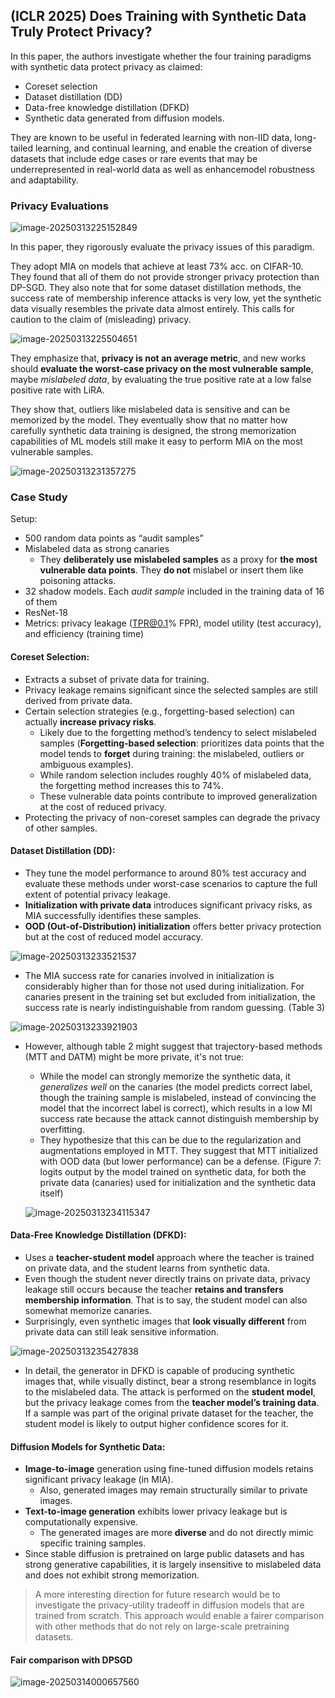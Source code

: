 ## (ICLR 2025) Does Training with Synthetic Data Truly Protect Privacy?

In this paper, the authors investigate whether the four training paradigms with synthetic data protect privacy as claimed:

- Coreset selection
- Dataset distillation (DD)
- Data-free knowledge distillation (DFKD)
- Synthetic data generated from diffusion models.

They are known to be useful in federated learning with non-IID data, long-tailed learning, and continual learning, and enable the creation of diverse datasets that include edge cases or rare events that may be underrepresented in real-world data as well as enhancemodel robustness and adaptability.

### Privacy Evaluations

![image-20250313225152849](./assets/image-20250313225152849.png)

In this paper, they rigorously evaluate the privacy issues of this paradigm.

They adopt MIA on models that achieve at least 73% acc. on CIFAR-10. They found that all of them do not provide stronger privacy protection than DP-SGD. They also note that for some dataset distillation methods, the success rate of membership inference attacks is very low, yet the synthetic data visually resembles the private data almost entirely. This calls for caution to the claim of (misleading) privacy.

![image-20250313225504651](./assets/image-20250313225504651.png)

They emphasize that, **privacy is not an average metric**, and new works should **evaluate the worst-case privacy on the most vulnerable sample**, maybe *mislabeled data*, by evaluating the true positive rate at a low false positive rate with LiRA.

They show that, outliers like mislabeled data is sensitive and can be memorized by the model. They eventually show that no matter how carefully synthetic data training is designed, the strong memorization capabilities of ML models still make it easy to perform MIA on the most vulnerable samples.

![image-20250313231357275](./assets/image-20250313231357275.png)

### Case Study

Setup:

- 500 random data points as “audit samples”
- Mislabeled data as strong canaries
  - They **deliberately use mislabeled samples** as a proxy for **the most vulnerable data points**. They **do not** mislabel or insert them like poisoning attacks.
- 32 shadow models. Each *audit sample* included in the training data of 16 of them
- ResNet-18
- Metrics: privacy leakage (TPR@0.1% FPR), model utility (test accuracy), and efficiency (training time)

#### **Coreset Selection**:

- Extracts a subset of private data for training.
- Privacy leakage remains significant since the selected samples are still derived from private data.
- Certain selection strategies (e.g., forgetting-based selection) can actually **increase privacy risks**.
  - Likely due to the forgetting method’s tendency to select mislabeled samples (**Forgetting-based selection**: prioritizes data points that the model tends to **forget** during training: the mislabeled, outliers or ambiguous examples).
  - While random selection includes roughly 40% of mislabeled data, the forgetting method increases this to 74%.
  - These vulnerable data points contribute to improved generalization at the cost of reduced privacy.
- Protecting the privacy of non-coreset samples can degrade the privacy of other samples.

#### **Dataset Distillation (DD)**:

- They tune the model performance to around 80% test accuracy and evaluate these methods under worst-case scenarios to capture the full extent of potential privacy leakage.
- **Initialization with private data** introduces significant privacy risks, as MIA successfully identifies these samples.
- **OOD (Out-of-Distribution) initialization** offers better privacy protection but at the cost of reduced model accuracy.

![image-20250313233521537](./assets/image-20250313233521537.png)

- The MIA success rate for canaries involved in initialization is considerably higher than for those not used during initialization. For canaries present in the training set but excluded from initialization, the success rate is nearly indistinguishable from random guessing. (Table 3)

![image-20250313233921903](./assets/image-20250313233921903.png)

- However, although table 2 might suggest that trajectory-based methods (MTT and DATM) might be more private, it's not true:

  - While the model can strongly memorize the synthetic data, it *generalizes well* on the canaries (the model predicts correct label, though the training sample is mislabeled, instead of convincing the model that the incorrect label is correct), which results in a low MI success rate because the attack cannot distinguish membership by overfitting.
  - They hypothesize that this can be due to the regularization and augmentations employed in MTT. They suggest that MTT initialized with OOD data (but lower performance) can be a defense. (Figure 7: logits output by the model trained on synthetic data, for both the private data (canaries) used for initialization and the synthetic data itself)

  ![image-20250313234115347](./assets/image-20250313234115347.png)

#### **Data-Free Knowledge Distillation (DFKD)**:

- Uses a **teacher-student model** approach where the teacher is trained on private data, and the student learns from synthetic data.
- Even though the student never directly trains on private data, privacy leakage still occurs because the teacher **retains and transfers membership information**. That is to say, the student model can also somewhat memorize canaries.
- Surprisingly, even synthetic images that **look visually different** from private data can still leak sensitive information.

![image-20250313235427838](./assets/image-20250313235427838.png)

- In detail, the generator in DFKD is capable of producing synthetic images that, while visually distinct, bear a strong resemblance in logits to the mislabeled data. The attack is performed on the **student model**, but the privacy leakage comes from the **teacher model’s training data**. If a sample was part of the original private dataset for the teacher, the student model is likely to output higher confidence scores for it.

#### **Diffusion Models for Synthetic Data**:

- **Image-to-image** generation using fine-tuned diffusion models retains significant privacy leakage (in MIA).
  - Also, generated images may remain structurally similar to private images.
- **Text-to-image generation** exhibits lower privacy leakage but is computationally expensive.
  - The generated images are more **diverse** and do not directly mimic specific training samples.
- Since stable diffusion is pretrained on large public datasets and has strong generative capabilities, it is largely insensitive to mislabeled data and does not exhibit strong memorization.

> A more interesting direction for future research would be to investigate the privacy-utility tradeoff in diffusion models that are trained from scratch. This approach would enable a fairer comparison with other methods that do not rely on large-scale pretraining datasets.

#### **Fair comparison with DPSGD**

![image-20250314000657560](./assets/image-20250314000657560.png)

